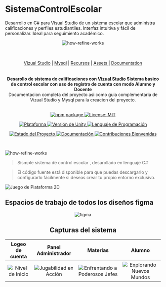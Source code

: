 # SistemaControlEscolar
Desarrollo en C# para Visual Studio de un sistema escolar que administra calificaciones y perfiles estudiantiles. Interfaz intuitiva y fácil de personalizar. Ideal para seguimiento académico.

<div align="center"

![how-refine-works](https://github.com/cano696969/2D-unity-URP/assets/158393938/57ad60f6-fd2e-43a8-bf3e-00cc376e5137)

</div>
</a>
<br/>
<br/>
<div align="center">
    <a href="https://unity.com/games">Vizual Studio</a> |
    <a href="https://github.com/Unity-Technologies">Mysql</a> |
    <a href="https://unity.com/es/education/distance-learning/">Recursos</a> |
    <a href="https://assetstore.unity.com/">Assets </a> |
    <a href="https://docs.unity3d.com/ScriptReference/index.html">Documentation</a>
</div>
</div>

<br/>
<br/>

<div align="center"><strong>Desarollo de sistema de calificaciones con <a href="https://reactjs.org/">Vizual Studio</a> Sistema basico de control escolar con uso de registro de cuenta con modo Alumno y Docente</strong><br>Documentacion completa del proyecto asi como guia complementaria de Vizual Studio y Mysql para la creacion del proyecto.
<br />
<br />

</div>

<p align="center">
  <a href="https://www.npmjs.com/package/com.rmc.rmc-core">
    <img src="https://img.shields.io/npm/v/com.rmc.rmc-core" alt="npm package">
  </a>
  <a href="https://opensource.org/licenses/MIT">
    <img src="https://img.shields.io/badge/License-MIT-green.svg" alt="License: MIT">
  </a>
</p>

<p align="center">
  <a href="https://unity.com/">
    <img src="https://img.shields.io/badge/Plataforma-Unity-green" alt="Plataforma">
  </a>
  <a href="https://unity.com/">
    <img src="https://img.shields.io/badge/Unity-2019.4%2B-blue" alt="Versión de Unity">
  </a>
  <a href="https://docs.microsoft.com/en-us/dotnet/csharp/">
    <img src="https://img.shields.io/badge/Lenguaje-C%23-blue" alt="Lenguaje de Programación">
  </a>
</p>

<p align="center">
  <a href="https://github.com/tuusuario/tuproyecto">
    <img src="https://img.shields.io/badge/Estado-Estable-brightgreen" alt="Estado del Proyecto">
  </a>
  <a href="https://github.com/tuusuario/tuproyecto/docs">
    <img src="https://img.shields.io/badge/Documentaci%C3%B3n-S%C3%AD-blue" alt="Documentación">
  </a>
  <a href="https://github.com/tuusuario/tuproyecto/blob/main/CONTRIBUTING.md">
    <img src="https://img.shields.io/badge/Contribuciones-Bienvenidas-brightgreen" alt="Contribuciones Bienvenidas">
  </a>
</p>


<div align="center">

</div>

</div>

<br/>

![how-refine-works](https://github.com/cano696969/2D-unity-URP/assets/158393938/a6281877-72bc-4454-add8-77970cf27b49)


> Sismple sistema de control escolar , desarollado en lenguaje C#

> El código fuente está disponible para que puedas descargarlo y configurarlo fácilmente si deseas crear tu propio entorno exclusivo.

![Juego de Plataforma 2D](https://ruta/a/tu/gif/animacion.gif)

## Espacios de trabajo de todos los diseños figma


<div align="center">


![figma](https://github.com/cano696969/Unity2D/assets/158393938/32312066-2d7c-4abe-9d4f-9f9a98e9820d)


## Capturas del sistema 

| Logeo de cuenta | Panel Administrador | Materias | Alumno |
| :--------------: | :---------------------: | :-----------------------------: | :-------------------------: |
| ![Nivel de Inicio](https://ruta/a/tu/imagen/nivel-inicio.PNG) | ![Jugabilidad en Acción](https://ruta/a/tu/imagen/jugabilidad-accion.PNG) | ![Enfrentando a Poderosos Jefes](https://ruta/a/tu/imagen/enfrentando-jefes.PNG) | ![Explorando Nuevos Mundos](https://ruta/a/tu/imagen/explorando-mundos.PNG) |



